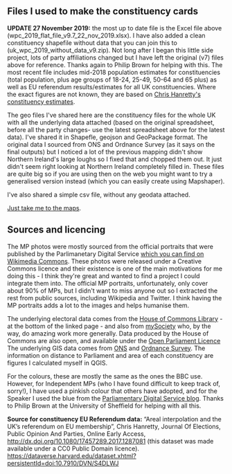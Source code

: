 ## Files I used to make the constituency cards

**UPDATE 27 November 2019:** the most up to date file is the Excel file above (wpc_2019_flat_file_v9.7_22_nov_2019.xlsx). I have also added a clean constituency shapefile without data that you can join this to (uk_wpc_2019_without_data_v9.zip). Not long after I began this little side project, lots of party affiliations changed but I have left the original (v7) files above for reference. Thanks again to Philip Brown for helping with this. The most recent file includes mid-2018 population estimates for constituencies (total population, plus age groups of 18-24, 25-49, 50-64 and 65 plus) as well as EU referendum results/estimates for all UK constituencies. Where the exact figures are not known, they are based on [Chris Hanretty's constituency estimates](https://medium.com/@chrishanretty/final-estimates-of-the-leave-vote-or-areal-interpolation-and-the-uks-referendum-on-eu-membership-5490b6cab878).

The geo files I've shared here are the constituency files for the whole UK with all the underlying data attached (based on the original spreadsheet, before all the party changes- use the latest spreadsheet above for the latest data). I've shared it in Shapefle, geojson and GeoPackage format. The original data I sourced from ONS and Ordnance Survey (as it says on the final outputs) but I noticed a lot of the previous mapping didn't show Northern Ireland's large loughs so I fixed that and chopped them out. It just didn't seem right looking at Northern Ireland completely filled in. These files are quite big so if you are using then on the web you might want to try a generalised version instead (which you can easily create using Mapshaper).

I've also shared a simple csv file, without any geodata attached.

[Just take me to the maps](https://drive.google.com/drive/folders/1xPneIJtI4xWQhJ8TrxsCGHjGRcqCybKa?usp=sharing).


## Sources and licencing
The MP photos were mostly sourced from the official portraits that were published by the Parlimanetary Digital Service [which you can find on Wikimedia Commons](https://commons.wikimedia.org/wiki/Category:Official_United_Kingdom_Parliamentary_photographs_2017). These photos were released under a Creative Commons licence and their existence is one of the main motivations for me doing this - I think they're great and wanted to find a project I could integrate them into. The official MP portraits, unfortunately, only cover about 90% of MPs, but I didn't want to miss anyone out so I extracted the rest from public sources, including Wikipedia and Twitter. I think having the MP portraits adds a lot to the images and helps humanise them.

The underlying electoral data comes from the [House of Commons Library](https://researchbriefings.parliament.uk/ResearchBriefing/Summary/CBP-7979) - at the bottom of the linked page - and also from  [mySociety](https://www.mysociety.org/wehelpyou/see-a-list-of-every-mp-in-parliament/) who, by the way, do amazing work more generally. Data produced by the House of Commons are also open, and available under the [Open Parliament Licence](https://www.parliament.uk/site-information/copyright-parliament/open-parliament-licence/) The underlying GIS data comes from [ONS](http://geoportal.statistics.gov.uk/) and [Ordnance Survey](https://www.ordnancesurvey.co.uk/opendatadownload/products.html). The information on distance to Parliament and area of each constituency are figures I calculated myself in QGIS. 

For the colours, these are mostly the same as the ones the BBC use. However, for Independent MPs (who I have found difficult to keep track of, sorry!), I have used a pinkish colour that others have adopted, and for the Speaker I used the blue from the [Parliamentary Digital Service blog](https://pds.blog.parliament.uk/). Thanks to Philip Brown at the University of Sheffield for helping with all this.

**Source for constituency EU Referendum data:** “Areal interpolation and the UK’s referendum on EU membership”, Chris Hanretty, Journal Of Elections, Public Opinion And Parties, Online Early Access, http://dx.doi.org/10.1080/17457289.2017.1287081 (this dataset was made available under a CC0 Public Domain licence). https://dataverse.harvard.edu/dataset.xhtml?persistentId=doi:10.7910/DVN/S4DLWJ

